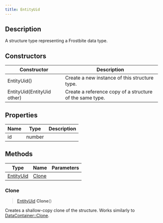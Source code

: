 ```yaml
---
title: EntityUid
---
```

## Description

A structure type representing a Frostbite data type.

## Constructors

| Constructor                | Description                                              |
| -------------------------- | -------------------------------------------------------- |
| EntityUid()                | Create a new instance of this structure type.            |
| EntityUid(EntityUid other) | Create a reference copy of a structure of the same type. |

## Properties

| Name | Type   | Description |
| ---- | ------ | ----------- |
| id   | number |             |

## Methods

| Type                   | Name            | Parameters |
| ---------------------- | --------------- | ---------- |
| [EntityUid](EntityUid) | [Clone](#clone) |            |

### Clone

> [EntityUid](EntityUid) **Clone**()

Creates a shallow-copy clone of the structure. Works similarly to [DataContainer::Clone](/vext/ref/shared/class/datacontainer#clone).
